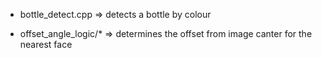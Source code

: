 - bottle_detect.cpp => detects a bottle by colour

- offset_angle_logic/* => determines the offset from image canter for the nearest face
